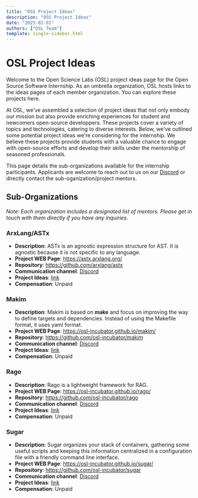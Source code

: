 ```yaml
---
title: "OSS Project Ideas"
description: "OSS Project Ideas"
date: "2025-02-01"
authors: ["OSL Team"]
template: single-sidebar.html
---
```


# OSL Project Ideas

Welcome to the Open Science Labs (OSL) project ideas page for the Open Source
Software Internship. As an umbrella organization, OSL hosts links to the ideas
pages of each member organization. You can explore these projects here.

At OSL, we've assembled a selection of project ideas that not only embody our
mission but also provide enriching experiences for student and newcomers
open-source developpers. These projects cover a variety of topics and
technologies, catering to diverse interests. Below, we've outlined some
potential project ideas we're considering for the internship. We believe these
projects provide students with a valuable chance to engage with open-source
efforts and develop their skills under the mentorship of seasoned professionals.

This page details the sub-organizations available for the internship
participants. Applicants are welcome to reach out to us on our
[Discord](https://opensciencelabs.org/discord) or directly contact the
sub-oganization/project mentors.

## Sub-Organizations

_Note: Each organization includes a designated list of mentors. Please get in
touch with them directly if you have any inquiries._

<!--
### AnamnesisAI

- **Description**: AnamnesisAI is a project focused on extracting anamnesis in
  FHIR format from text.
- **Project WEB Page**: <https://osl-incubator.github.io/anamnesis.ai/>
- **Project Ideas**:
  [link](https://github.com/osl-incubator/anamnesis.ai/wiki/Project-Ideas)
-->

### ArxLang/ASTx

- **Description**: ASTx is an agnostic expression structure for AST. It is
  agnostic because it is not specific to any language.
- **Project WEB Page**: <https://astx.arxlang.org/>
- **Repository**: <https://github.com/arxlang/astx>
- **Communication channel**: [Discord](https://arxlang.org/discord)
- **Project Ideas**: [link](https://github.com/arxlang/astx/wiki/Project-Ideas)
- **Compensation**: Unpaid

<!--
### ArxLang/IRx

- **Description**: IRx aims to provide a translator to LLVM-IR from ASTx
  objects. IRx uses llvmlite in order to generate LLVM-IR source and binary
  generation.
- **Project WEB Page**: <https://irx.arxlang.org/>
- **Repository**: <https://github.com/arxlang/irx>
- **Communication channel**: [Discord](https://arxlang.org/discord)
- **Project Ideas**: [link](https://github.com/arxlang/irx/wiki/Project-Ideas)
- **Compensation**: Unpaid

-->

### Makim

- **Description**: Makim is based on **make** and focus on improving the way to
  define targets and dependencies. Instead of using the Makefile format, it uses
  yaml format.
- **Project WEB Page**: <https://osl-incubator.github.io/makim/>
- **Repository**: <https://github.com/osl-incubator/makim>
- **Communication channel**: [Discord](https://opensciencelabs.org/discord)
- **Project Ideas**:
  [link](https://github.com/osl-incubator/makim/wiki/Project-Ideas)
- **Compensation**: Unpaid

### Rago

- **Description**: Rago is a lightweight framework for RAG.
- **Project WEB Page**: <https://osl-incubator.github.io/rago/>
- **Repository**: <https://github.com/osl-incubator/rago>
- **Communication channel**: [Discord](https://opensciencelabs.org/discord)
- **Project Ideas**:
  [link](https://github.com/osl-incubator/rago/wiki/Project-Ideas)
- **Compensation**: Unpaid

<!--
### SciCookie

- **Description**: SciCookie creates new python project's structure from an
  opinionated project template.
- **Project WEB Page**: <https://osl-incubator.github.io/scicookie>
- **Repository**: <https://github.com/osl-incubator/scicookie>
- **Communication channel**: [Discord](https://opensciencelabs.org/discord)
- **Project Ideas**:
  [link](https://github.com/osl-incubator/scicookie/wiki/Project-Ideas)
- **Compensation**: Unpaid
-->

### Sugar

- **Description**: Sugar organizes your stack of containers, gathering some
  useful scripts and keeping this information centralized in a configuration
  file with a friendly command line interface.
- **Project WEB Page**: <https://osl-incubator.github.io/sugar/>
- **Repository**: <https://github.com/osl-incubator/sugar>
- **Communication channel**: [Discord](https://opensciencelabs.org/discord)
- **Project Ideas**:
  [link](https://github.com/osl-incubator/sugar/wiki/Project-Ideas)
- **Compensation**: Unpaid
